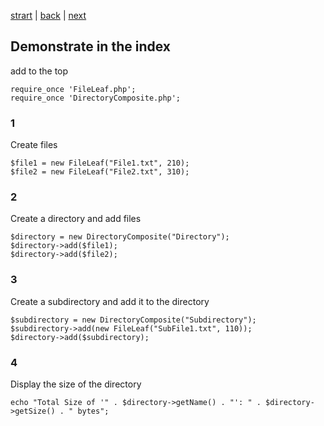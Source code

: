 [strart](./page01.md) | [back](./page04.md) | [next](./page06.md)

## Demonstrate in the index
add to the top
```
require_once 'FileLeaf.php';
require_once 'DirectoryComposite.php';
```

### 1
Create files
```
$file1 = new FileLeaf("File1.txt", 210);
$file2 = new FileLeaf("File2.txt", 310);
```

### 2
Create a directory and add files
```
$directory = new DirectoryComposite("Directory");
$directory->add($file1);
$directory->add($file2);
```
### 3
Create a subdirectory and add it to the directory
```
$subdirectory = new DirectoryComposite("Subdirectory");
$subdirectory->add(new FileLeaf("SubFile1.txt", 110));
$directory->add($subdirectory);
```
### 4
Display the size of the directory
```
echo "Total Size of '" . $directory->getName() . "': " . $directory->getSize() . " bytes";
```


